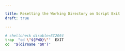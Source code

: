 ```yaml
---

title: Resetting the Working Directory on Script Exit
draft: true

---
```


```bash
# shellcheck disable=SC2064
trap  "cd \"${PWD}\""  EXIT
cd  "$(dirname "$0")"
```
<!--stackedit_data:
eyJoaXN0b3J5IjpbOTkxMDM5MzQyXX0=
-->